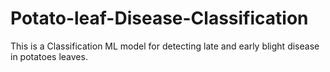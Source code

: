 # Potato-leaf-Disease-Classification
This is a Classification ML model for detecting late and early blight disease in potatoes leaves.  

